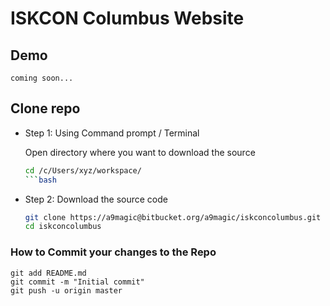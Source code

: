 # ISKCON Columbus Website

## Demo
    coming soon...
## Clone repo
- Step 1: Using Command prompt / Terminal 

    Open directory where you want to download the source
    
    ```bash    
    cd /c/Users/xyz/workspace/
    ```bash
 + Step 2: Download the source code 

    ```bash
    git clone https://a9magic@bitbucket.org/a9magic/iskconcolumbus.git
    cd iskconcolumbus
    ```

### How to Commit your changes to the Repo
    git add README.md
    git commit -m "Initial commit"
    git push -u origin master
